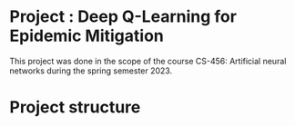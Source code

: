 # Project :  Deep Q-Learning for Epidemic Mitigation

This project was done in the scope of the course CS-456: Artificial neural networks during the spring semester 2023.

# Project structure 
